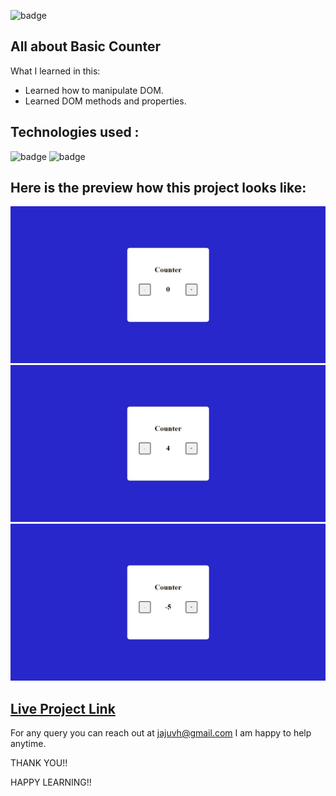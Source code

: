 ![badge](https://img.shields.io/badge/LearnCodeOnline-INeuron)

## All about Basic Counter

What I learned in this:

- Learned how to manipulate DOM.
- Learned DOM methods and properties.

## Technologies used :

![badge](https://img.shields.io/badge/HTML-CSS-INeuron)
![badge](https://img.shields.io/badge/Javascript-INeuron)

## Here is the preview how this project looks like:

![lco](./Screenshots/Web%20capture_23-2-2023_125248_127.0.0.1.jpeg)
![lco](./Screenshots/Web%20capture_23-2-2023_12531_127.0.0.1.jpeg)
![lco](./Screenshots/Web%20capture_23-2-2023_125314_127.0.0.1.jpeg)

## [Live Project Link](http://127.0.0.1:5500/BasicCounter/index.html)

For any query you can reach out at jajuvh@gmail.com I am happy to help anytime.

THANK YOU!!

HAPPY LEARNING!!